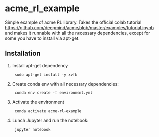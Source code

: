 # acme_rl_example

Simple example of acme RL library. Takes the official colab tutorial https://github.com/deepmind/acme/blob/master/examples/tutorial.ipynb and makes it runnable with all the necessary dependencies, except for some you have to install via apt-get.

## Installation

1. Install apt-get dependency

        sudo apt-get install -y xvfb     

2. Create conda env with all necessary dependencies:

        conda env create -f environment.yml

3. Activate the environment

        conda activate acme-rl-example

4. Lunch Jupyter and run the notebook:

        jupyter notebook
